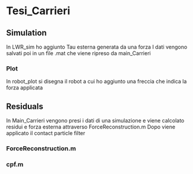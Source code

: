 # Tesi_Carrieri

## Simulation
In LWR_sim ho aggiunto Tau esterna generata da una forza
I dati vengono salvati poi in un file .mat che viene ripreso da main_Carrieri
### Plot
 In robot_plot si disegna il robot a cui ho aggiunto una freccia che indica la forza applicata
## Residuals
In Main_Carrieri vengono presi i dati di una simulazione e viene calcolato residui e forza esterna attraverso ForceReconstruction.m
Dopo viene applicato il contact particle filter 
 ### ForceReconstruction.m
 ### cpf.m
 
